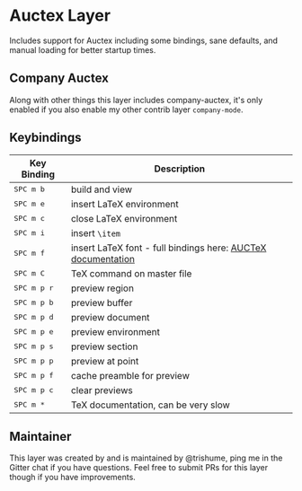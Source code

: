 # Auctex Layer

Includes support for Auctex including some bindings, sane defaults, and manual loading for better startup times.

## Company Auctex

Along with other things this layer includes company-auctex, it's only enabled if you also enable my other contrib layer `company-mode`.

## Keybindings

Key Binding         |                 Description
--------------------|------------------------------------------------------------------
<kbd>SPC m b  </kbd>| build and view
<kbd>SPC m e  </kbd>| insert LaTeX environment
<kbd>SPC m c  </kbd>| close LaTeX environment
<kbd>SPC m i  </kbd>| insert `\item`
<kbd>SPC m f  </kbd>| insert LaTeX font - full bindings here: [AUCTeX documentation](https://www.gnu.org/software/auctex/manual/auctex/Font-Specifiers.html)
<kbd>SPC m C  </kbd>| TeX command on master file
<kbd>SPC m p r <kbd>| preview region
<kbd>SPC m p b</kbd>| preview buffer
<kbd>SPC m p d</kbd>| preview document
<kbd>SPC m p e</kbd>| preview environment
<kbd>SPC m p s</kbd>| preview section
<kbd>SPC m p p</kbd>| preview at point
<kbd>SPC m p f</kbd>| cache preamble for preview
<kbd>SPC m p c</kbd>| clear previews
<kbd>SPC m *</kbd>  | TeX documentation, can be very slow

## Maintainer

This layer was created by and is maintained by @trishume, ping me in the Gitter chat if you have questions. Feel free to submit
PRs for this layer though if you have improvements.

